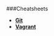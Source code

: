 ###Cheatsheets

* [**Git**](https://github.com/ShaniG/EnterpriseLinux/blob/master/cheatsheets/gitsheet.md)
* [**Vagrant**](https://github.com/ShaniG/EnterpriseLinux/blob/master/cheatsheets/vagrantsheet.md)
